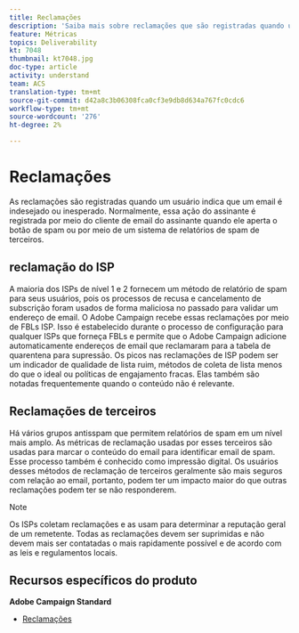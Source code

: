 ```yaml
---
title: Reclamações
description: 'Saiba mais sobre reclamações que são registradas quando um usuário indica que um email é indesejado ou inesperado. '
feature: Métricas
topics: Deliverability
kt: 7048
thumbnail: kt7048.jpg
doc-type: article
activity: understand
team: ACS
translation-type: tm+mt
source-git-commit: d42a8c3b06308fca0cf3e9db8d634a767fc0cdc6
workflow-type: tm+mt
source-wordcount: '276'
ht-degree: 2%

---
```



# Reclamações

As reclamações são registradas quando um usuário indica que um email é indesejado ou inesperado. Normalmente, essa ação do assinante é registrada por meio do cliente de email do assinante quando ele aperta o botão de spam ou por meio de um sistema de relatórios de spam de terceiros.

## reclamação do ISP

A maioria dos ISPs de nível 1 e 2 fornecem um método de relatório de spam para seus usuários, pois os processos de recusa e cancelamento de subscrição foram usados de forma maliciosa no passado para validar um endereço de email. O Adobe Campaign recebe essas reclamações por meio de FBLs ISP. Isso é estabelecido durante o processo de configuração para qualquer ISPs que forneça FBLs e permite que o Adobe Campaign adicione automaticamente endereços de email que reclamaram para a tabela de quarentena para supressão. Os picos nas reclamações de ISP podem ser um indicador de qualidade de lista ruim, métodos de coleta de lista menos do que o ideal ou políticas de engajamento fracas. Elas também são notadas frequentemente quando o conteúdo não é relevante.

## Reclamações de terceiros

Há vários grupos antisspam que permitem relatórios de spam em um nível mais amplo. As métricas de reclamação usadas por esses terceiros são usadas para marcar o conteúdo do email para identificar email de spam. Esse processo também é conhecido como impressão digital. Os usuários desses métodos de reclamação de terceiros geralmente são mais seguros com relação ao email, portanto, podem ter um impacto maior do que outras reclamações podem ter se não responderem.

>[!NOTE]
>
>Os ISPs coletam reclamações e as usam para determinar a reputação geral de um remetente. Todas as reclamações devem ser suprimidas e não devem mais ser contatadas o mais rapidamente possível e de acordo com as leis e regulamentos locais.

## Recursos específicos do produto

**Adobe Campaign Standard**

* [Reclamações](https://experienceleague.adobe.com/docs/campaign-standard/using/reporting/list-of-reports/complaints.html#reporting)